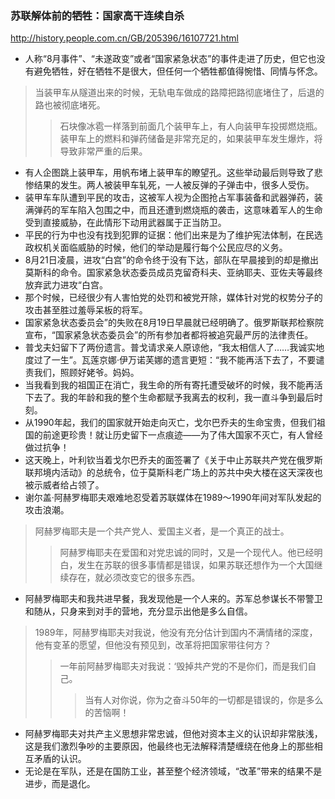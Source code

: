 ### 苏联解体前的牺牲：国家高干连续自杀
http://history.people.com.cn/GB/205396/16107721.html
- 人称“8月事件”、“未遂政变”或者“国家紧急状态”的事件走进了历史，但它也没有避免牺牲，好在牺牲不是很大，但任何一个牺牲都值得惋惜、同情与怀念。
>当装甲车从隧道出来的时候，无轨电车做成的路障把路彻底堵住了，后退的路也被彻底堵死。
>>石块像冰雹一样落到前面几个装甲车上，有人向装甲车投掷燃烧瓶。装甲车上的燃料和弹药储备是非常充足的，如果装甲车发生爆炸，将导致非常严重的后果。
- 有人企图跳上装甲车，用帆布堵上装甲车的瞭望孔。这些举动最后则导致了悲惨结果的发生。两人被装甲车轧死，一人被反弹的子弹击中，很多人受伤。
- 装甲车车队遭到平民的攻击，这被军人视为企图抢占军事装备和武器弹药，装满弹药的军车陷入包围之中，而且还遭到燃烧瓶的袭击，这意味着军人的生命受到直接威胁，在此情形下动用武器属于正当防卫。
- 平民的行为中也没有找到犯罪的证据：他们出来是为了维护宪法体制，在民选政权机关面临威胁的时候，他们的举动是履行每个公民应尽的义务。
- 8月21日凌晨，进攻“白宫”的命令终于没有下达，部队在早晨接到的却是撤出莫斯科的命令。国家紧急状态委员成员克留奇科夫、亚纳耶夫、亚佐夫等最终放弃武力进攻“白宫。
- 那个时候，已经很少有人害怕党的处罚和被党开除，媒体针对党的权势分子的攻击甚至胜过羞辱呆板的将军。
- 国家紧急状态委员会”的失败在8月19日早晨就已经明确了。俄罗斯联邦检察院宣布，“国家紧急状态委员会”的所有参加者都将被追究最严厉的法律责任。
- 普戈夫妇留下了两份遗言。普戈请求亲人原谅他，“我太相信人了……我诚实地度过了一生”。瓦莲京娜·伊万诺芙娜的遗言更短：“我不能再活下去了，不要谴责我们，照顾好姥爷。妈妈。
- 当我看到我的祖国正在消亡，我生命的所有寄托遭受破坏的时候，我不能再活下去了。我的年龄和我的整个生命都赋予我离去的权利，我一直斗争到最后时刻。
- 从1990年起，我们的国家就开始走向灭亡，戈尔巴乔夫的生命宝贵，但我们祖国的前途更珍贵！就让历史留下一点痕迹——为了伟大国家不灭亡，有人曾经做过抗争！
- 这天晚上，叶利钦当着戈尔巴乔夫的面签署了《关于中止苏联共产党在俄罗斯联邦境内活动》的总统令，位于莫斯科老广场上的苏共中央大楼在这天深夜也被示威者给占领了。
- 谢尔盖·阿赫罗梅耶夫艰难地忍受着苏联媒体在1989～1990年间对军队发起的攻击浪潮。
>阿赫罗梅耶夫是一个共产党人、爱国主义者，是一个真正的战士。
>>阿赫罗梅耶夫在爱国和对党忠诚的同时，又是一个现代人。他已经明白，发生在苏联的很多事情都是错误，如果苏联还想作为一个大国继续存在，就必须改变它的很多东西。
- 阿赫罗梅耶夫和我共进早餐，我发现他是一个人来的。苏军总参谋长不带警卫和随从，只身来到对手的营地，充分显示出他是多么自信。
>1989年，阿赫罗梅耶夫对我说，他没有充分估计到国内不满情绪的深度，他有变革的愿望，但他没有预见到，改革将把国家带往何方？
>>一年前阿赫罗梅耶夫对我说：‘毁掉共产党的不是你们，而是我们自己。
>>>当有人对你说，你为之奋斗50年的一切都是错误的，你是多么的苦恼啊！
- 阿赫罗梅耶夫对共产主义思想非常忠诚，但他对资本主义的认识却非常肤浅，这是我们激烈争吵的主要原因，他最终也无法解释清楚缠绕在他身上的那些相互矛盾的认识。
- 无论是在军队，还是在国防工业，甚至整个经济领域，“改革”带来的结果不是进步，而是退化。